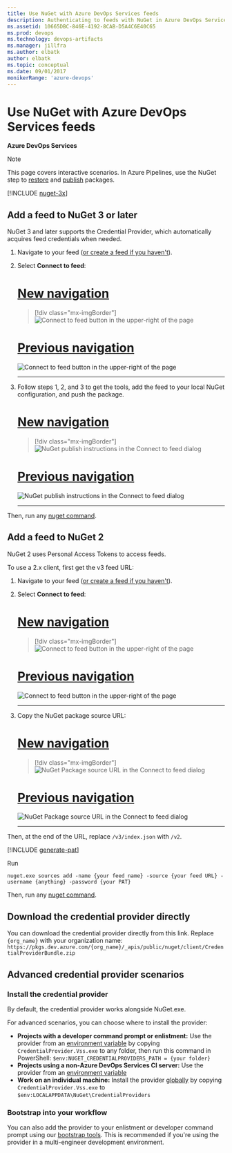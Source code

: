 ```yaml
---
title: Use NuGet with Azure DevOps Services feeds
description: Authenticating to feeds with NuGet in Azure DevOps Services
ms.assetid: 10665DBC-846E-4192-8CAB-D5A4C6E40C65
ms.prod: devops
ms.technology: devops-artifacts
ms.manager: jillfra
ms.author: elbatk
author: elbatk
ms.topic: conceptual
ms.date: 09/01/2017
monikerRange: 'azure-devops'
---
```


# Use NuGet with Azure DevOps Services feeds

**Azure DevOps Services**

> [!NOTE]
> This page covers interactive scenarios. In Azure Pipelines, use the NuGet step to [restore](/azure/devops/pipelines/packages/nuget-restore) and [publish](/azure/devops/pipelines/artifacts/nuget) packages. 

[!INCLUDE [nuget-3x](../_shared/nuget/nuget-3x.md)]

## Add a feed to NuGet 3 or later
NuGet 3 and later supports the Credential Provider, which automatically acquires feed credentials when needed.

1. Navigate to your feed ([or create a feed if you haven't](../feeds/create-feed.md)). 

1. Select **Connect to feed**:

    # [New navigation](#tab/new-nav)
    > [!div class="mx-imgBorder"] 
    >![Connect to feed button in the upper-right of the page](../_shared/_img/connect-to-feed-azure-devops-newnav.png)
    > 

    # [Previous navigation](#tab/previous-nav)
    ![Connect to feed button in the upper-right of the page](../_shared/_img/connect-to-feed.png)

   ---

1. Follow steps 1, 2, and 3 to get the tools, add the feed to your local NuGet configuration, and push the package.

    # [New navigation](#tab/new-nav)
    > [!div class="mx-imgBorder"] 
    >![NuGet publish instructions in the Connect to feed dialog](../_shared/_img/nugeturl-azure-devops-newnav.png)
    > 

    # [Previous navigation](#tab/previous-nav)
    ![NuGet publish instructions in the Connect to feed dialog](../_shared/_img/nugeturl.png)

   ---

Then, run any [nuget command](/nuget/tools/nuget-exe-cli-reference).

## Add a feed to NuGet 2
NuGet 2 uses Personal Access Tokens to access feeds.

To use a 2.x client, first get the v3 feed URL: 

1. Navigate to your feed ([or create a feed if you haven't](../feeds/create-feed.md)). 

1. Select **Connect to feed**:

    # [New navigation](#tab/new-nav)
    > [!div class="mx-imgBorder"] 
    >![Connect to feed button in the upper-right of the page](../_shared/_img/connect-to-feed-azure-devops-newnav.png)
    > 

    # [Previous navigation](#tab/previous-nav)
    ![Connect to feed button in the upper-right of the page](../_shared/_img/connect-to-feed.png)

   ---
   
1. Copy the NuGet package source URL:

    # [New navigation](#tab/new-nav)
    > [!div class="mx-imgBorder"] 
    >![NuGet Package source URL in the Connect to feed dialog](../_shared/_img/nuget-consume-url-azure-devops-newnav.png)
    > 

    # [Previous navigation](#tab/previous-nav)
    ![NuGet Package source URL in the Connect to feed dialog](../_shared/_img/nuget-consume-url.png)

   ---

Then, at the end of the URL, replace `/v3/index.json` with `/v2`. 

[!INCLUDE [generate-pat](../_shared/generate-pat.md)]

Run 

```no-highlight
nuget.exe sources add -name {your feed name} -source {your feed URL} -username {anything} -password {your PAT}
```

Then, run any [nuget command](/nuget/tools/nuget-exe-cli-reference).

## Download the credential provider directly
You can download the credential provider directly from this link. Replace `{org_name}` with your organization name:
`https://pkgs.dev.azure.com/{org_name}/_apis/public/nuget/client/CredentialProviderBundle.zip` 

## Advanced credential provider scenarios
### Install the credential provider
By default, the credential provider works alongside NuGet.exe.  

For advanced scenarios, you can choose where to install the provider:

  - **Projects with a developer command prompt or enlistment:** Use the provider from an 
  [environment variable](http://docs.nuget.org/Consume/Credential-Providers#using-a-credential-provider-from-an-environment-variable) by copying `CredentialProvider.Vss.exe` to any folder, then run this command in PowerShell: `$env:NUGET_CREDENTIALPROVIDERS_PATH = {your folder}`
  - **Projects using a non-Azure DevOps Services CI server:** Use the provider from an 
  [environment variable](http://docs.nuget.org/Consume/Credential-Providers#using-a-credential-provider-from-an-environment-variable)
  - **Work on an individual machine:** Install the provider 
  [globally](http://docs.nuget.org/Consume/Credential-Providers#installing-a-credential-provider-globally) by copying `CredentialProvider.Vss.exe` to `$env:LOCALAPPDATA\NuGet\CredentialProviders`

### Bootstrap into your workflow

You can also add the provider to your enlistment or developer command prompt using our [bootstrap tools](bootstrap-nuget.md).
This is recommended if you're using the provider in a multi-engineer development environment.
